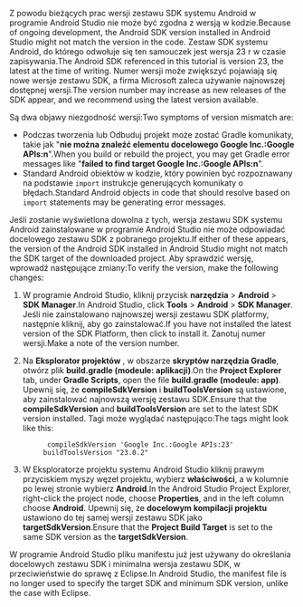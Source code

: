 <span data-ttu-id="f3846-101">Z powodu bieżących prac wersji zestawu SDK systemu Android w programie Android Studio nie może być zgodna z wersją w kodzie.</span><span class="sxs-lookup"><span data-stu-id="f3846-101">Because of ongoing development, the Android SDK version installed in Android Studio might not match the version in the code.</span></span> <span data-ttu-id="f3846-102">Zestaw SDK systemu Android, do którego odwołuje się ten samouczek jest wersja 23 r w czasie zapisywania.</span><span class="sxs-lookup"><span data-stu-id="f3846-102">The Android SDK referenced in this tutorial is version 23, the latest at the time of writing.</span></span> <span data-ttu-id="f3846-103">Numer wersji może zwiększyć pojawiają się nowe wersje zestawu SDK, a firma Microsoft zaleca używanie najnowszej dostępnej wersji.</span><span class="sxs-lookup"><span data-stu-id="f3846-103">The version number may increase as new releases of the SDK appear, and we recommend using the latest version available.</span></span>

<span data-ttu-id="f3846-104">Są dwa objawy niezgodność wersji:</span><span class="sxs-lookup"><span data-stu-id="f3846-104">Two symptoms of version mismatch are:</span></span>

- <span data-ttu-id="f3846-105">Podczas tworzenia lub Odbuduj projekt może zostać Gradle komunikaty, takie jak "**nie można znaleźć elementu docelowego Google Inc.:Google APIs:n**".</span><span class="sxs-lookup"><span data-stu-id="f3846-105">When you build or rebuild the project, you may get Gradle error messages like "**failed to find target Google Inc.:Google APIs:n**".</span></span>
- <span data-ttu-id="f3846-106">Standard Android obiektów w kodzie, który powinien być rozpoznawany na podstawie `import` instrukcje generujących komunikaty o błędach.</span><span class="sxs-lookup"><span data-stu-id="f3846-106">Standard Android objects in code that should resolve based on `import` statements may be generating error messages.</span></span>

<span data-ttu-id="f3846-107">Jeśli zostanie wyświetlona dowolna z tych, wersja zestawu SDK systemu Android zainstalowane w programie Android Studio nie może odpowiadać docelowego zestawu SDK z pobranego projektu.</span><span class="sxs-lookup"><span data-stu-id="f3846-107">If either of these appears, the version of the Android SDK installed in Android Studio might not match the SDK target of the downloaded project.</span></span> <span data-ttu-id="f3846-108">Aby sprawdzić wersję, wprowadź następujące zmiany:</span><span class="sxs-lookup"><span data-stu-id="f3846-108">To verify the version, make the following changes:</span></span>

1. <span data-ttu-id="f3846-109">W programie Android Studio, kliknij przycisk **narzędzia** > **Android** > **SDK Manager**.</span><span class="sxs-lookup"><span data-stu-id="f3846-109">In Android Studio, click **Tools** > **Android** > **SDK Manager**.</span></span> <span data-ttu-id="f3846-110">Jeśli nie zainstalowano najnowszej wersji zestawu SDK platformy, następnie kliknij, aby go zainstalować.</span><span class="sxs-lookup"><span data-stu-id="f3846-110">If you have not installed the latest version of the SDK Platform, then click to install it.</span></span> <span data-ttu-id="f3846-111">Zanotuj numer wersji.</span><span class="sxs-lookup"><span data-stu-id="f3846-111">Make a note of the version number.</span></span>
2. <span data-ttu-id="f3846-112">Na **Eksplorator projektów** , w obszarze **skryptów narzędzia Gradle**, otwórz plik **build.gradle (modeule: aplikacji)**.</span><span class="sxs-lookup"><span data-stu-id="f3846-112">On the **Project Explorer** tab, under **Gradle Scripts**, open the file **build.gradle (modeule: app)**.</span></span> <span data-ttu-id="f3846-113">Upewnij się, że **compileSdkVersion** i **buildToolsVersion** są ustawione, aby zainstalować najnowszą wersję zestawu SDK.</span><span class="sxs-lookup"><span data-stu-id="f3846-113">Ensure that the **compileSdkVersion** and **buildToolsVersion** are set to the latest SDK version installed.</span></span> <span data-ttu-id="f3846-114">Tagi może wyglądać następująco:</span><span class="sxs-lookup"><span data-stu-id="f3846-114">The tags might look like this:</span></span>

             compileSdkVersion 'Google Inc.:Google APIs:23'
            buildToolsVersion "23.0.2"
3. <span data-ttu-id="f3846-115">W Eksploratorze projektu systemu Android Studio kliknij prawym przyciskiem myszy węzeł projektu, wybierz **właściwości**, a w kolumnie po lewej stronie wybierz **Android**.</span><span class="sxs-lookup"><span data-stu-id="f3846-115">In the Android Studio Project Explorer, right-click the project node, choose **Properties**, and in the left column choose **Android**.</span></span> <span data-ttu-id="f3846-116">Upewnij się, że **docelowym kompilacji projektu** ustawiono do tej samej wersji zestawu SDK jako **targetSdkVersion**.</span><span class="sxs-lookup"><span data-stu-id="f3846-116">Ensure that the **Project Build Target** is set to the same SDK version as the **targetSdkVersion**.</span></span>

<span data-ttu-id="f3846-117">W programie Android Studio pliku manifestu już jest używany do określania docelowych zestawu SDK i minimalna wersja zestawu SDK, w przeciwieństwie do sprawę z Eclipse.</span><span class="sxs-lookup"><span data-stu-id="f3846-117">In Android Studio, the manifest file is no longer used to specify the target SDK and minimum SDK version, unlike the case with Eclipse.</span></span>
